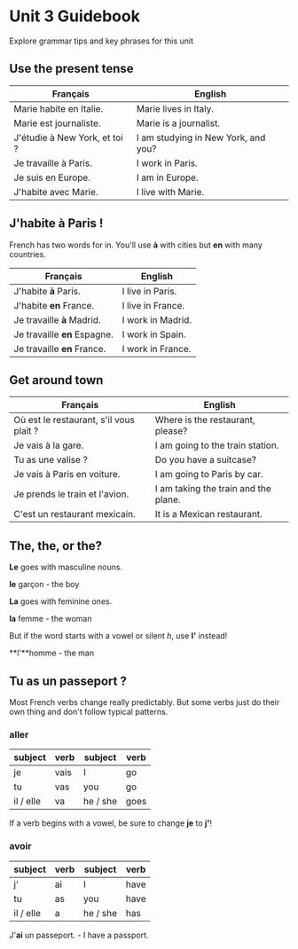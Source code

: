 # Unit 3 Guidebook

Explore grammar tips and key phrases for this unit

## Use the present tense

| Français                 | English                 |
| ------------------------ | ----------------------- |
| Marie habite en Italie. | Marie lives in Italy. |
| Marie est journaliste. | Marie is a journalist. |
| J'étudie à New York, et toi ? | I am studying in New York, and you? |
| Je travaille à Paris. | I work in Paris. |
| Je suis en Europe. | I am in Europe. |
| J'habite avec Marie. | I live with Marie. |

## J'habite à Paris !

French has two words for in. You'll use **à** with cities but **en** with many countries.

| Français                 | English                 |
| ------------------------ | ----------------------- |
| J'habite **à** Paris. | I live in Paris. |
| J'habite **en** France. | I live in France. |
| Je travaille **à** Madrid. | I work in Madrid. |
| Je travaille **en** Espagne. | I work in Spain. |
| Je travaille **en** France. | I work in France. |

## Get around town

| Français                 | English                 |
| ------------------------ | ----------------------- |
| Où est le restaurant, s'il vous plaît ? | Where is the restaurant, please? |
| Je vais à la gare. | I am going to the train station. |
| Tu as une valise ? | Do you have a suitcase? |
| Je vais à Paris en voiture. | I am going to Paris by car. |
| Je prends le train et l'avion. | I am taking the train and the plane. |
| C'est un restaurant mexicain. |It is a Mexican restaurant. |

## The, the, or the?

**Le** goes with masculine nouns.

**le** garçon - the boy

**La** goes with feminine ones.

**la** femme - the woman

But if the word starts with a vowel or silent _h_, use  **l'** instead!

**l'**homme - the man

## Tu as un passeport ?

Most French verbs  change really predictably. But some verbs just do their own thing and don't follow typical patterns.

### aller

| subject | verb | subject | verb |
| ------- | ----- | ------- | ---- |
| je | vais | I | go |
| tu | vas | you | go |
| il / elle | va | he / she | goes |

If a verb begins with a vowel, be sure to change **je** to **j'**!

### avoir

| subject | verb | subject | verb |
| ------- | ----- | ------- | ---- |
| j' | ai | I | have |
| tu | as | you | have |
| il / elle | a | he / she | has |

J'**ai** un passeport. - I have a passport.
